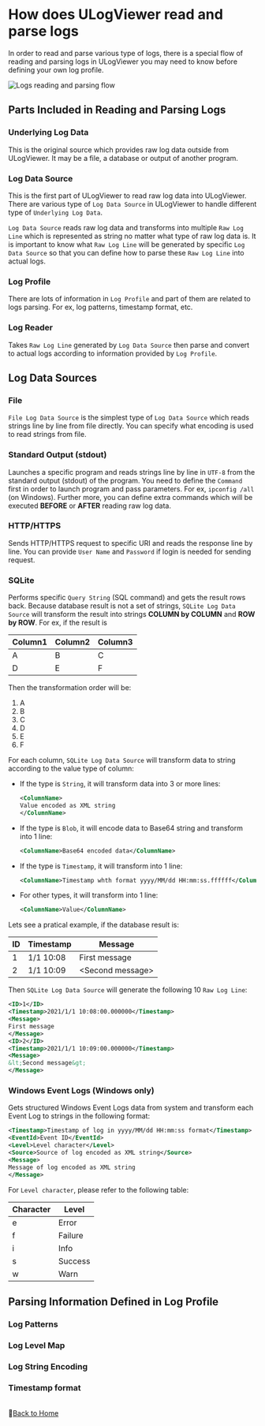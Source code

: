# How does ULogViewer read and parse logs
In order to read and parse various type of logs, there is a special flow of reading and parsing logs in ULogViewer you may need to know before defining your own log profile.

![Logs reading and parsing flow](https://carina-studio.github.io/ULogViewer/Images/Log_Reading_Flow.png)


## Parts Included in Reading and Parsing Logs
### Underlying Log Data
This is the original source which provides raw log data outside from ULogViewer. It may be a file, a database or output of another program.

### Log Data Source
This is the first part of ULogViewer to read raw log data into ULogViewer. 
There are various type of ```Log Data Source``` in ULogViewer to handle different type of ```Underlying Log Data```.

```Log Data Source``` reads raw log data and transforms into multiple ```Raw Log Line``` which is represented as string no matter what type of raw log data is.
It is important to know what ```Raw Log Line``` will be generated by specific ```Log Data Source``` so that you can define how to parse these ```Raw Log Line``` into actual logs.

### Log Profile
There are lots of information in ```Log Profile``` and part of them are related to logs parsing. For ex, log patterns, timestamp format, etc.

### Log Reader
Takes ```Raw Log Line``` generated by ```Log Data Source``` then parse and convert to actual logs according to information provided by ```Log Profile```.


## Log Data Sources
### File
```File Log Data Source``` is the simplest type of ```Log Data Source``` which reads strings line by line from file directly. You can specify what encoding is used to read strings from file.

### Standard Output (stdout)
Launches a specific program and reads strings line by line in ```UTF-8``` from the standard output (stdout) of the program. 
You need to define the ```Command``` first in order to launch program and pass parameters. For ex, ```ipconfig /all``` (on Windows).
Further more, you can define extra commands which will be executed **BEFORE** or **AFTER** reading raw log data.

### HTTP/HTTPS
Sends HTTP/HTTPS request to specific URI and reads the response line by line. You can provide ```User Name``` and ```Password``` if login is needed for sending request.

### SQLite
Performs specific ```Query String``` (SQL command) and gets the result rows back. Because database result is not a set of strings, ```SQLite Log Data Source``` will transform the result into strings **COLUMN by COLUMN** and **ROW by ROW**. For ex, if the result is

Column1 | Column2 | Column3
--------|---------|--------
A       |B        |C
D       |E        |F

Then the transformation order will be:
1. A
2. B
3. C
4. D
5. E
6. F

For each column, ```SQLite Log Data Source``` will transform data to string according to the value type of column:

- If the type is ```String```, it will transform data into 3 or more lines:
  ```xml
  <ColumnName>
  Value encoded as XML string
  </ColumnName>
  ```
  
- If the type is ```Blob```, it will encode data to Base64 string and transform into 1 line:
  ```xml
  <ColumnName>Base64 encoded data</ColumnName>
  ```
  
- If the type is ```Timestamp```, it will transform into 1 line:
  ```xml
  <ColumnName>Timestamp whth format yyyy/MM/dd HH:mm:ss.ffffff</ColumnName>
  ```
  
- For other types, it will transform into 1 line:
  ```xml
  <ColumnName>Value</ColumnName>
  ```

Lets see a pratical example, if the database result is:

ID | Timestamp | Message
---|-----------|--------
1  | 1/1 10:08 | First message
2  | 1/1 10:09 | &lt;Second message&gt;

Then ```SQLite Log Data Source``` will generate the following 10 ```Raw Log Line```:

```xml
<ID>1</ID>
<Timestamp>2021/1/1 10:08:00.000000</Timestamp>
<Message>
First message
</Message>
<ID>2</ID>
<Timestamp>2021/1/1 10:09:00.000000</Timestamp>
<Message>
&lt;Second message&gt;
</Message>
```

### Windows Event Logs (Windows only)
Gets structured Windows Event Logs data from system and transform each Event Log to strings in the following format:

```xml
<Timestamp>Timestamp of log in yyyy/MM/dd HH:mm:ss format</Timestamp>
<EventId>Event ID</EventId>
<Level>Level character</Level>
<Source>Source of log encoded as XML string</Source>
<Message>
Message of log encoded as XML string
</Message>
```

For ```Level character```, please refer to the following table:

Character | Level
----------|------
e         |Error
f         |Failure
i         |Info
s         |Success
w         |Warn


## Parsing Information Defined in Log Profile
### Log Patterns

### Log Level Map

### Log String Encoding

### Timestamp format


<br/>📔[Back to Home](index.md)
